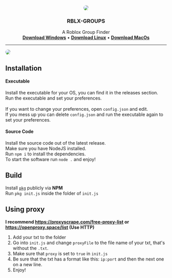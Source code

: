 <div id="top"></div>

<div align="center">
    <a><img align="center" src="https://cdn.discordapp.com/attachments/925709542778617916/925733130009206827/rblx_groups.png" style="border-radius: 50%;" /></a>
    <strong><h3>RBLX-GROUPS</h3></strong>
    <p>A Roblox Group Finder<br /><a href="https://github.com/cloudzonegit/RBLX-GROUPS/releases/latest/download/init-win.exe"><strong>Download Windows</strong></a> • <a href="https://github.com/cloudzonegit/RBLX-GROUPS/releases/latest/download/init-linux"><strong>Download Linux</strong></a> • <a href="https://github.com/cloudzonegit/RBLX-GROUPS/releases/latest/download/init-macos"><strong>Download MacOs</strong></a></p><hr />
</div>

<img src="https://cdn.discordapp.com/attachments/925709542778617916/925720819739541514/unknown.png" style="border-radius: 8px;">
<!--<img src="https://cdn.discordapp.com/attachments/906456481589768192/925496524304187393/unknown.png">-->

## Installation
#### Executable
Install the executable for your OS, you can find it in the releases section.<br />Run the executable and set your preferences.<br /><br />If you want to change your preferences, open `config.json` and edit.<br />If you mess up you can delete `config.json` and run the executable again to set your preferences.

#### Source Code
Install the source code out of the latest release.<br />Make sure you have NodeJS installed.<br />Run `npm i` to install the dependencies.<br />To start the software run `node .` and enjoy!

## Build
Install [`pkg`](https://www.npmjs.com/package/pkg) publicly via **NPM**<br />
Run `pkg init.js` inside the folder of `init.js`

## Using proxy
<strong>I recommend https://proxyscrape.com/free-proxy-list or https://openproxy.space/list (Use HTTP)</strong>
1. Add your txt to the folder
2. Go into `init.js` and change `proxyFile` to the file name of your txt, that's without the `.txt`.
3. Make sure that `proxy` is set to `true` in `init.js`
4. Be sure that the txt has a format like this: `ip:port` and then the next one on a new line.
5. Enjoy!
